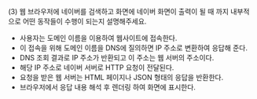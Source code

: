 (3) 웹 브라우저에 네이버를 검색하고 화면에 네이버 화면이 출력이 될 때 까지 내부적으로 어떤 동작들이 수행이 되는지 설명해주세요.

- 사용자는 도메인 이름을 이용하여 웹사이트에 접속한다. 
- 이 접속을 위해 도메인 이름을 DNS에 질의하면 IP 주소로 변환하여 응답해 준다.
- DNS 조회 결과로 IP 주소가 반환되고 이 주소는 웹 서버의 주소이다.
- 해당 IP 주소로 네이버 서버로 HTTP 요청이 전달된다.
- 요청을 받은 웹 서버는 HTML 페이지나 JSON 형태의 응답을 반환한다.
- 브라우저에서 응답 내용 해석 후 렌더링 하여 화면에 표시한다.

